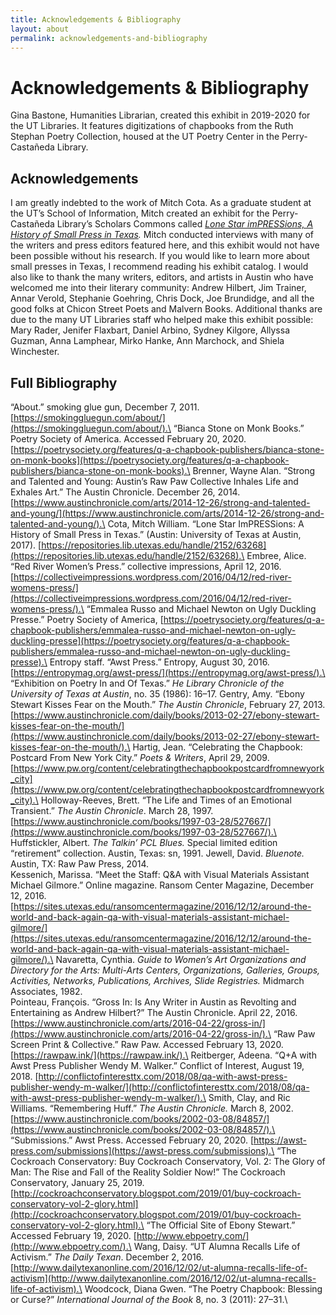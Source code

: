 ```yaml
---
title: Acknowledgements & Bibliography
layout: about
permalink: acknowledgements-and-bibliography
---
```

# Acknowledgements & Bibliography

Gina Bastone, Humanities Librarian, created this exhibit in 2019-2020 for the UT Libraries. It features digitizations of chapbooks from the Ruth Stephan Poetry Collection, housed at the UT Poetry Center in the Perry-Castañeda Library.

## Acknowledgements
I am greatly indebted to the work of Mitch Cota. As a graduate student at the UT’s School of Information, Mitch created an exhibit for the Perry-Castañeda Library’s Scholars Commons called _[Lone Star imPRESSions, A History of Small Press in Texas](https://repositories.lib.utexas.edu/handle/2152/63268)._ Mitch conducted interviews with many of the writers and press editors featured here, and this exhibit would not have been possible without his research. If you would like to learn more about small presses in Texas, I recommend reading his exhibit catalog.
I would also like to thank the many writers, editors, and artists in Austin who have welcomed me into their literary community: Andrew Hilbert, Jim Trainer, Annar Verold, Stephanie Goehring, Chris Dock, Joe Brundidge, and all the good folks at Chicon Street Poets and Malvern Books.
Additional thanks are due to the many UT Libraries staff who helped make this exhibit possible: Mary Rader, Jenifer Flaxbart, Daniel Arbino, Sydney Kilgore, Allyssa Guzman, Anna Lamphear, Mirko Hanke, Ann Marchock, and Shiela Winchester.

## Full Bibliography
“About.” smoking glue gun, December 7, 2011. [https://smokinggluegun.com/about/](https://smokinggluegun.com/about/).\
“Bianca Stone on Monk Books.” Poetry Society of America. Accessed February 20, 2020. [https://poetrysociety.org/features/q-a-chapbook-publishers/bianca-stone-on-monk-books](https://poetrysociety.org/features/q-a-chapbook-publishers/bianca-stone-on-monk-books).\
Brenner, Wayne Alan. “Strong and Talented and Young: Austin’s Raw Paw Collective Inhales Life and Exhales Art.” The Austin Chronicle. December 26, 2014. [https://www.austinchronicle.com/arts/2014-12-26/strong-and-talented-and-young/](https://www.austinchronicle.com/arts/2014-12-26/strong-and-talented-and-young/).\
Cota, Mitch William. “Lone Star ImPRESSions: A History of Small Press in Texas.” (Austin: University of Texas at Austin, 2017). [https://repositories.lib.utexas.edu/handle/2152/63268](https://repositories.lib.utexas.edu/handle/2152/63268).\
Embree, Alice. “Red River Women’s Press.” collective impressions, April 12, 2016. [https://collectiveimpressions.wordpress.com/2016/04/12/red-river-womens-press/](https://collectiveimpressions.wordpress.com/2016/04/12/red-river-womens-press/).\
“Emmalea Russo and Michael Newton on Ugly Duckling Presse.” Poetry Society of America, [https://poetrysociety.org/features/q-a-chapbook-publishers/emmalea-russo-and-michael-newton-on-ugly-duckling-presse](https://poetrysociety.org/features/q-a-chapbook-publishers/emmalea-russo-and-michael-newton-on-ugly-duckling-presse).\
Entropy staff. “Awst Press.” Entropy, August 30, 2016. [https://entropymag.org/awst-press/](https://entropymag.org/awst-press/).\
“Exhibition on Poetry In and Of Texas.” _He Library Chronicle of the University of Texas at Austin_, no. 35 (1986): 16–17.
Gentry, Amy. “Ebony Stewart Kisses Fear on the Mouth.” _The Austin Chronicle_, February 27, 2013. [https://www.austinchronicle.com/daily/books/2013-02-27/ebony-stewart-kisses-fear-on-the-mouth/](https://www.austinchronicle.com/daily/books/2013-02-27/ebony-stewart-kisses-fear-on-the-mouth/).\
Hartig, Jean. “Celebrating the Chapbook: Postcard From New York City.” _Poets & Writers_, April 29, 2009. [https://www.pw.org/content/celebratingthechapbookpostcardfromnewyork_city](https://www.pw.org/content/celebratingthechapbookpostcardfromnewyork_city).\
Holloway-Reeves, Brett. “The Life and Times of an Emotional Transient.” _The Austin Chronicle_. March 28, 1997. [https://www.austinchronicle.com/books/1997-03-28/527667/](https://www.austinchronicle.com/books/1997-03-28/527667/).\
Huffstickler, Albert. _The Talkin’ PCL Blues._ Special limited edition “retirement” collection. Austin, Texas: sn, 1991.
Jewell, David. _Bluenote._ Austin, TX: Raw Paw Press, 2014.\
Kessenich, Marissa. “Meet the Staff: Q&A with Visual Materials Assistant Michael Gilmore.” Online magazine. Ransom Center Magazine, December 12, 2016. [https://sites.utexas.edu/ransomcentermagazine/2016/12/12/around-the-world-and-back-again-qa-with-visual-materials-assistant-michael-gilmore/](https://sites.utexas.edu/ransomcentermagazine/2016/12/12/around-the-world-and-back-again-qa-with-visual-materials-assistant-michael-gilmore/).\
Navaretta, Cynthia. _Guide to Women’s Art Organizations and Directory for the Arts: Multi-Arts Centers, Organizations, Galleries, Groups, Activities, Networks, Publications, Archives, Slide Registries._ Midmarch Associates, 1982.\
Pointeau, François. “Gross In: Is Any Writer in Austin as Revolting and Entertaining as Andrew Hilbert?” The Austin Chronicle. April 22, 2016. [https://www.austinchronicle.com/arts/2016-04-22/gross-in/](https://www.austinchronicle.com/arts/2016-04-22/gross-in/).\
“Raw Paw Screen Print & Collective.” Raw Paw. Accessed February 13, 2020. [https://rawpaw.ink/](https://rawpaw.ink/).\
Reitberger, Adeena. “Q+A with Awst Press Publisher Wendy M. Walker.” Conflict of Interest, August 19, 2018. [http://conflictofinteresttx.com/2018/08/qa-with-awst-press-publisher-wendy-m-walker/](http://conflictofinteresttx.com/2018/08/qa-with-awst-press-publisher-wendy-m-walker/).\
Smith, Clay, and Ric Williams. “Remembering Huff.” _The Austin Chronicle._ March 8, 2002. [https://www.austinchronicle.com/books/2002-03-08/84857/](https://www.austinchronicle.com/books/2002-03-08/84857/).\
“Submissions.” Awst Press. Accessed February 20, 2020. [https://awst-press.com/submissions](https://awst-press.com/submissions).\
“The Cockroach Conservatory: Buy Cockroach Conservatory, Vol. 2: The Glory of Man: The Rise and Fall of the Reality Soldier Now!” The Cockroach Conservatory, January 25, 2019. [http://cockroachconservatory.blogspot.com/2019/01/buy-cockroach-conservatory-vol-2-glory.html](http://cockroachconservatory.blogspot.com/2019/01/buy-cockroach-conservatory-vol-2-glory.html).\
“The Official Site of Ebony Stewart.” Accessed February 19, 2020. [http://www.ebpoetry.com/](http://www.ebpoetry.com/).\
Wang, Daisy. “UT Alumna Recalls Life of Activism.” _The Daily Texan_. December 2, 2016. [http://www.dailytexanonline.com/2016/12/02/ut-alumna-recalls-life-of-activism](http://www.dailytexanonline.com/2016/12/02/ut-alumna-recalls-life-of-activism).\
Woodcock, Diana Gwen. “The Poetry Chapbook: Blessing or Curse?” _International Journal of the Book_ 8, no. 3 (2011): 27–31.\
